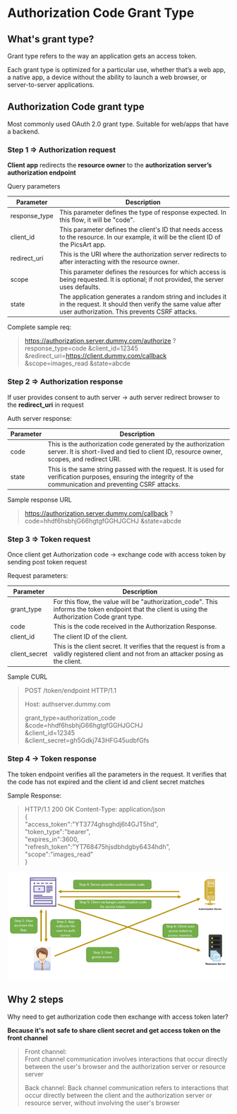 # Authorization Code Grant Type

## What's grant type?

Grant type refers to the way an application gets an access token.

Each grant type is optimized for a particular use, whether that’s a web app, a native app, a device without the ability
to launch a web browser, or server-to-server applications.

## Authorization Code grant type

Most commonly used OAuth 2.0 grant type. Suitable for web/apps that have a backend.

### Step 1 => Authorization request

**Client app** redirects the **resource owner** to the **authorization server’s authorization endpoint**

Query parameters

| Parameter     | Description                                                                                                                                                          |
|---------------|----------------------------------------------------------------------------------------------------------------------------------------------------------------------|
| response_type | This parameter defines the type of response expected. In this flow, it will be "code".                                                                               |
| client_id     | This parameter defines the client's ID that needs access to the resource. In our example, it will be the client ID of the PicsArt app.                               |
| redirect_uri  | This is the URI where the authorization server redirects to after interacting with the resource owner.                                                               |
| scope         | This parameter defines the resources for which access is being requested. It is optional; if not provided, the server uses defaults.                                 |
| state         | The application generates a random string and includes it in the request. It should then verify the same value after user authorization. This prevents CSRF attacks. |

Complete sample req:

> https://authorization.server.dummy.com/authorize
> ?response_type=code
> &client_id=12345
> &redirect_uri=https://client.dummy.com/callback
> &scope=images_read
> &state=abcde

### Step 2 => Authorization response

If user provides consent to auth server -> auth server redirect browser to the **redirect_uri** in request

Auth server response:

| Parameter | Description                                                                                                                                                     |
|-----------|-----------------------------------------------------------------------------------------------------------------------------------------------------------------|
| code      | This is the authorization code generated by the authorization server. It is short-lived and tied to client ID, resource owner, scopes, and redirect URI.        |
| state     | This is the same string passed with the request. It is used for verification purposes, ensuring the integrity of the communication and preventing CSRF attacks. |

Sample response URL

> https://authorization.server.dummy.com/callback
> ?code=hhdf6hsbhjG66hgtgfGGHJGCHJ
> &state=abcde

### Step 3 => Token request

Once client get Authorization code -> exchange code with access token by sending post token request

Request parameters:

| Parameter     | Description                                                                                                                                        |
|---------------|----------------------------------------------------------------------------------------------------------------------------------------------------|
| grant_type    | For this flow, the value will be "authorization_code". This informs the token endpoint that the client is using the Authorization Code grant type. |
| code          | This is the code received in the Authorization Response.                                                                                           |
| client_id     | The client ID of the client.                                                                                                                       |
| client_secret | This is the client secret. It verifies that the request is from a validly registered client and not from an attacker posing as the client.         |

Sample CURL

> POST /token/endpoint HTTP/1.1
>
> Host: authserver.dummy.com
>
> grant_type=authorization_code
> &code=hhdf6hsbhjG66hgtgfGGHJGCHJ <br>
> &client_id=12345<br>
> &client_secret=gh5Gdkj743HFG45udbfGfs

### Step 4 -> Token response

The token endpoint verifies all the parameters in the request. It verifies that the code has not expired and the client
id and client secret matches

Sample Response:

> HTTP/1.1 200 OK
> Content-Type: application/json<br>
> {<br>
"access_token":"YT3774ghsghdj6t4GJT5hd",<br>
"token_type":"bearer",<br>
"expires_in":3600,<br>
"refresh_token":"YT768475hjsdbhdgby6434hdh",<br>
"scope":"images_read"<br>
> }

![img.png](img/Auth_code_grant_type_flow.png)

## Why 2 steps

Why need to get authorization code then exchange with access token later?

**Because it's not safe to share client secret and get access token on the front channel**

> Front channel:  
> Front channel communication involves interactions that occur directly between the user's browser and
> the authorization server or resource server
>
> Back channel:
> Back channel communication refers to interactions that occur directly between the client and the authorization server
> or resource server, without involving the user's browser

